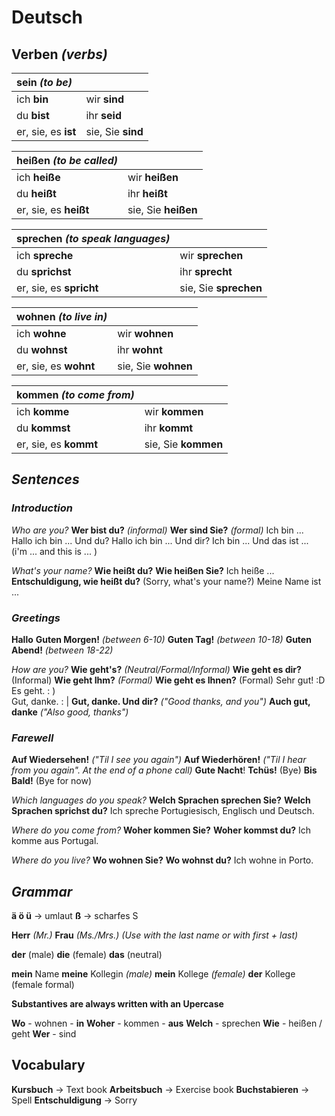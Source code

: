# Deutsch

## Verben *(verbs)*


| **sein** *(to be)* |  |
| :----------- | ------------ |
|ich **bin** | wir **sind** |
|du **bist** | ihr **seid**|
|er, sie, es **ist**| sie, Sie  **sind**|



| heißen *(to be called)* |  |
| :----------- | ------------ |
|ich **heiße** | wir **heißen** |
|du **heißt** | ihr **heißt**|
|er, sie, es **heißt**| sie, Sie  **heißen**|



| sprechen *(to speak languages)* |  |
| :----------- | ------------ |
|ich **spreche** | wir **sprechen** |
|du **sprichst** | ihr **sprecht**|
|er, sie, es **spricht**| sie, Sie  **sprechen**|



| wohnen *(to live in)*     | |
| :------------------------ | -------------------- |
| ich **wohne**             | wir **wohnen**       |
| du **wohnst**             | ihr **wohnt**        |
| er, sie, es **wohnt**     | sie, Sie  **wohnen** |



| kommen *(to come from)*   | |
| :------------------------ | -------------------- |
| ich **komme**       | wir **kommen**  |
| du **kommst**       | ihr **kommt**    |
| er, sie, es **kommt** | sie, Sie  **kommen** |



##  *Sentences*

### *Introduction*

*Who are you?*
**Wer bist du?** *(informal)*
**Wer sind Sie?** *(formal)*
Ich bin ...
Hallo ich bin ... Und du?
Hallo ich bin ... Und dir?
Ich bin ... Und das ist ...  (i'm ... and this is ... )

*What's your name?*
**Wie heißt du?**
**Wie heißen Sie?**
Ich heiße ...
**Entschuldigung, wie heißt du?** (Sorry, what's your name?)
Meine Name ist ...

### *Greetings*

**Hallo**
**Guten Morgen!**  *(between 6-10)*
**Guten Tag!** *(between 10-18)*
**Guten Abend!** *(between 18-22)*

*How are you?*
**Wie geht's?** *(Neutral/Formal/Informal)*
**Wie geht es dir?** (Informal)
**Wie geht Ihm?** *(Formal)* 
**Wie geht es Ihnen?** (Formal)
Sehr gut!  :D  
Es geht.   : )     
Gut, danke.  : | 
**Gut, danke. Und dir?** *("Good thanks, and you")*
**Auch gut, danke** *("Also good, thanks")*

### *Farewell*

**Auf Wiedersehen!** *("Til I see you again")*
**Auf Wiederhören!** *("Til I hear from you again". At the end of a phone call)*
**Gute Nacht**!
**Tchüs!** (Bye)
**Bis Bald!** (Bye for now)

*Which languages do you speak?*
**Welch Sprachen sprechen Sie?**
**Welch Sprachen sprichst du?**
Ich spreche Portugiesisch, Englisch und Deutsch.

*Where do you come from?* 
**Woher kommen Sie?**
**Woher kommst du?**
Ich komme aus Portugal.

*Where do you live?*
**Wo wohnen Sie?**
**Wo wohnst du?**
Ich wohne in Porto.

## *Grammar*

**ä ö ü** -> umlaut
**ß** -> scharfes S

**Herr** *(Mr.)*
**Frau** *(Ms./Mrs.)*
*(Use with the last name or with first + last)*

**der** (male) 
**die** (female)
**das** (neutral)

**mein** Name
**meine** Kollegin *(male)* 
**mein** Kollege *(female)*
**der** Kollege (female formal)

**Substantives are always written with an Upercase**

**Wo** - wohnen - **in**
**Woher** - kommen - **aus**
**Welch** - sprechen
**Wie** - heißen / geht
**Wer** - sind

## Vocabulary

**Kursbuch** -> Text book
**Arbeitsbuch** -> Exercise book
**Buchstabieren** -> Spell
**Entschuldigung** -> Sorry

